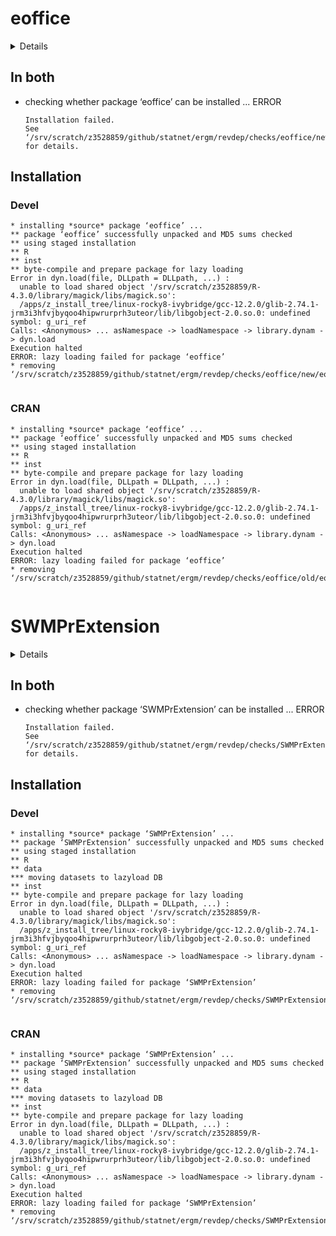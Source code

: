 # eoffice

<details>

* Version: 0.2.2
* GitHub: NA
* Source code: https://github.com/cran/eoffice
* Date/Publication: 2022-10-05 07:30:02 UTC
* Number of recursive dependencies: 107

Run `revdep_details(, "eoffice")` for more info

</details>

## In both

*   checking whether package ‘eoffice’ can be installed ... ERROR
    ```
    Installation failed.
    See ‘/srv/scratch/z3528859/github/statnet/ergm/revdep/checks/eoffice/new/eoffice.Rcheck/00install.out’ for details.
    ```

## Installation

### Devel

```
* installing *source* package ‘eoffice’ ...
** package ‘eoffice’ successfully unpacked and MD5 sums checked
** using staged installation
** R
** inst
** byte-compile and prepare package for lazy loading
Error in dyn.load(file, DLLpath = DLLpath, ...) : 
  unable to load shared object '/srv/scratch/z3528859/R-4.3.0/library/magick/libs/magick.so':
  /apps/z_install_tree/linux-rocky8-ivybridge/gcc-12.2.0/glib-2.74.1-jrm3i3hfvjbyqoo4hipwrurprh3uteor/lib/libgobject-2.0.so.0: undefined symbol: g_uri_ref
Calls: <Anonymous> ... asNamespace -> loadNamespace -> library.dynam -> dyn.load
Execution halted
ERROR: lazy loading failed for package ‘eoffice’
* removing ‘/srv/scratch/z3528859/github/statnet/ergm/revdep/checks/eoffice/new/eoffice.Rcheck/eoffice’


```
### CRAN

```
* installing *source* package ‘eoffice’ ...
** package ‘eoffice’ successfully unpacked and MD5 sums checked
** using staged installation
** R
** inst
** byte-compile and prepare package for lazy loading
Error in dyn.load(file, DLLpath = DLLpath, ...) : 
  unable to load shared object '/srv/scratch/z3528859/R-4.3.0/library/magick/libs/magick.so':
  /apps/z_install_tree/linux-rocky8-ivybridge/gcc-12.2.0/glib-2.74.1-jrm3i3hfvjbyqoo4hipwrurprh3uteor/lib/libgobject-2.0.so.0: undefined symbol: g_uri_ref
Calls: <Anonymous> ... asNamespace -> loadNamespace -> library.dynam -> dyn.load
Execution halted
ERROR: lazy loading failed for package ‘eoffice’
* removing ‘/srv/scratch/z3528859/github/statnet/ergm/revdep/checks/eoffice/old/eoffice.Rcheck/eoffice’


```
# SWMPrExtension

<details>

* Version: 2.2.4.2
* GitHub: https://github.com/NOAA-OCM/SWMPrExtension
* Source code: https://github.com/cran/SWMPrExtension
* Date/Publication: 2023-04-20 22:12:34 UTC
* Number of recursive dependencies: 147

Run `revdep_details(, "SWMPrExtension")` for more info

</details>

## In both

*   checking whether package ‘SWMPrExtension’ can be installed ... ERROR
    ```
    Installation failed.
    See ‘/srv/scratch/z3528859/github/statnet/ergm/revdep/checks/SWMPrExtension/new/SWMPrExtension.Rcheck/00install.out’ for details.
    ```

## Installation

### Devel

```
* installing *source* package ‘SWMPrExtension’ ...
** package ‘SWMPrExtension’ successfully unpacked and MD5 sums checked
** using staged installation
** R
** data
*** moving datasets to lazyload DB
** inst
** byte-compile and prepare package for lazy loading
Error in dyn.load(file, DLLpath = DLLpath, ...) : 
  unable to load shared object '/srv/scratch/z3528859/R-4.3.0/library/magick/libs/magick.so':
  /apps/z_install_tree/linux-rocky8-ivybridge/gcc-12.2.0/glib-2.74.1-jrm3i3hfvjbyqoo4hipwrurprh3uteor/lib/libgobject-2.0.so.0: undefined symbol: g_uri_ref
Calls: <Anonymous> ... asNamespace -> loadNamespace -> library.dynam -> dyn.load
Execution halted
ERROR: lazy loading failed for package ‘SWMPrExtension’
* removing ‘/srv/scratch/z3528859/github/statnet/ergm/revdep/checks/SWMPrExtension/new/SWMPrExtension.Rcheck/SWMPrExtension’


```
### CRAN

```
* installing *source* package ‘SWMPrExtension’ ...
** package ‘SWMPrExtension’ successfully unpacked and MD5 sums checked
** using staged installation
** R
** data
*** moving datasets to lazyload DB
** inst
** byte-compile and prepare package for lazy loading
Error in dyn.load(file, DLLpath = DLLpath, ...) : 
  unable to load shared object '/srv/scratch/z3528859/R-4.3.0/library/magick/libs/magick.so':
  /apps/z_install_tree/linux-rocky8-ivybridge/gcc-12.2.0/glib-2.74.1-jrm3i3hfvjbyqoo4hipwrurprh3uteor/lib/libgobject-2.0.so.0: undefined symbol: g_uri_ref
Calls: <Anonymous> ... asNamespace -> loadNamespace -> library.dynam -> dyn.load
Execution halted
ERROR: lazy loading failed for package ‘SWMPrExtension’
* removing ‘/srv/scratch/z3528859/github/statnet/ergm/revdep/checks/SWMPrExtension/old/SWMPrExtension.Rcheck/SWMPrExtension’


```
